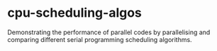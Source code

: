 # cpu-scheduling-algos
Demonstrating the performance of parallel codes by parallelising and comparing different serial programming scheduling algorithms.
